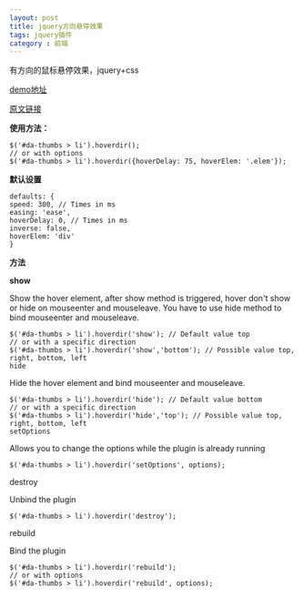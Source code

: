 ```yaml
---
layout: post
title: jquery方向悬停效果
tags: jquery插件
category : 前端
---
```


有方向的鼠标悬停效果，jquery+css


[demo地址](http://tympanus.net/TipsTricks/DirectionAwareHoverEffect/)

[原文链接](https://github.com/codrops/DirectionAwareHoverEffect#default-options)



**使用方法：**

    $('#da-thumbs > li').hoverdir();
    // or with options
    $('#da-thumbs > li').hoverdir({hoverDelay: 75, hoverElem: '.elem'});
**默认设置**

    defaults: {
    speed: 300, // Times in ms
    easing: 'ease',
    hoverDelay: 0, // Times in ms
    inverse: false,
    hoverElem: 'div'
    }
**方法**

**show**

Show the hover element, after show method is triggered, hover don't show or hide on mouseenter and mouseleave. You have to use hide method to bind mouseenter and mouseleave.

    $('#da-thumbs > li').hoverdir('show'); // Default value top
    // or with a specific direction
    $('#da-thumbs > li').hoverdir('show','bottom'); // Possible value top, right, bottom, left
    hide

Hide the hover element and bind mouseenter and mouseleave.

    $('#da-thumbs > li').hoverdir('hide'); // Default value bottom
    // or with a specific direction
    $('#da-thumbs > li').hoverdir('hide','top'); // Possible value top, right, bottom, left
    setOptions

Allows you to change the options while the plugin is already running

    $('#da-thumbs > li').hoverdir('setOptions', options);
destroy

Unbind the plugin

    $('#da-thumbs > li').hoverdir('destroy');
rebuild

Bind the plugin

    $('#da-thumbs > li').hoverdir('rebuild');
    // or with options
    $('#da-thumbs > li').hoverdir('rebuild', options);